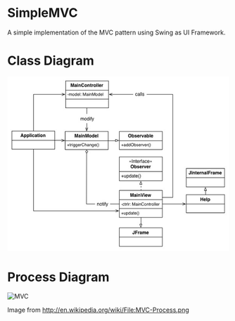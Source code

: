 SimpleMVC
=========

A simple implementation of the MVC pattern using Swing as UI Framework.

Class Diagram
=============

![UML_MVC](https://github.com/nap/SimpleMVC/blob/master/doc/UML_Class_Diag.jpg?raw=true)

Process Diagram
===============

![MVC](http://upload.wikimedia.org/wikipedia/commons/f/fd/MVC-Process.png)

Image from <http://en.wikipedia.org/wiki/File:MVC-Process.png>